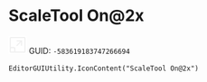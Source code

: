 # ScaleTool On@2x
![](/img/ScaleTool%20On@2x.png)
GUID: `-583619183747266694`
```
EditorGUIUtility.IconContent("ScaleTool On@2x")
```
